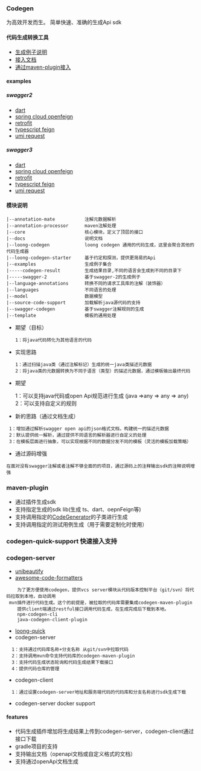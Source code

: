 ### Codegen 
  为高效开发而生。 简单快速、准确的生成Api sdk

#### 代码生成转换工具

- [生成例子说明](./docs/brief-description-of-the-code-generation-process.md)
- [接入文档](./docs/doc.md)
- [通过maven-plugin接入](./docs/doc.md#maven-plugin)

#### examples

##### swagger2

- [dart](./examples/swagger-2/src/test/java/test/com/wuxp/codegen/swagger2/Swagger2FeignSdkCodegenDartTest.java)
- [spring cloud openfeign](./examples/swagger-2/src/test/java/test/com/wuxp/codegen/swagger2/Swagger2FeignSdkCodegenFeignClientTest.java)
- [retrofit](./examples/swagger-2/src/test/java/test/com/wuxp/codegen/swagger2/Swagger2FeignSdkCodegenRetrofitTest.java)
- [typescript feign](./examples/swagger-2/src/test/java/test/com/wuxp/codegen/swagger2/Swagger2FeignSdkCodegenTypescriptTest.java)
- [umi request](./examples/swagger-2/src/test/java/test/com/wuxp/codegen/swagger2/Swagger2FeignSdkCodegenUmiRequestTest.java)

##### swagger3

- [dart](./examples/swagger-3/src/test/java/test/com/wuxp/codegen/swagger3/Swagger3FeignSdkCodegenDartTest.java)
- [spring cloud openfeign](./examples/swagger-3/src/test/java/test/com/wuxp/codegen/swagger3/Swagger3FeignSdkCodegenFeignClientTest.java)
- [retrofit](./examples/swagger-3/src/test/java/test/com/wuxp/codegen/swagger3/Swagger3FeignSdkCodegenRetrofitTest.java)
- [typescript feign](./examples/swagger-3/src/test/java/test/com/wuxp/codegen/swagger3/Swagger3FeignSdkCodegenTypescriptTest.java)
- [umi request](./examples/swagger-3/src/test/java/test/com/wuxp/codegen/swagger3/Swagger3FeignSdkCodegenUmiRequestTest.java)

#### 模块说明

```
|--annotation-mate           注解元数据解析
|--annotation-processor      maven注解处理
|--core                      核心模块，定义了顶层的接口
|--docs                      说明文档
|--loong-codegen             loong codegen 通用的代码生成，这里会聚合其他的代码生成器
|--loong-codegen-starter     基于约定和探测，提供更简易的Api
|--examples                  生成例子集合
|-----codegen-result         生成结果目录,不同的语言会生成到不同的目录下
|-----swagger-2              基于swagger-2的生成例子
|--language-annotations      转换不同的请求工具库的注解（装饰器）
|--languages                 不同语言的处理
|--model                     数据模型
|--source-code-support       加载解析java源代码的支持
|--swagger-codegen           基于swagger注解规则的生成
|--template                  模板的通用处理
```

- 期望（目标）

      1：将java代码转化为其他语言的代码

- 实现思路

      1：通过扫描java类（通过注解标记）生成的统一java类描述元数据
      2：将java类的元数据转换为不同于语言（类型）的描述元数据，通过模板输出最终代码

- 期望

  1：可以支持java代码或open Api规范进行生成 (java =>any => any => any)
  2：可以支持自定义的规则

- 新的思路（通过文档生成）

```text
 1：增加通过解析swagger open api的json格式文档，构建统一的描述元数据 
 2：默认提供统一解析，通过提供不同语言的解析器进行自定义的处理 
 3：在模板层面进行抽象，可以实现根据不同的数据分发不同的模板（灵活的模板加载策略）
```

- 通过源码增强

```text
在面对没有swagger注解或者注解不够全面的的项目，通过源码上的注释输出sdk的注释说明增强
```

### maven-plugin

- 通过插件生成sdk
- 支持指定生成的sdk lib(生成 ts、dart、oepnFeign等)
- 支持调用指定的[CodeGenerator](./core/src/main/java/com/wuxp/codegen/core/CodeGenerator.java)的子类进行生成
- 支持调用指定的测试用例生成（用于需要定制化时使用）

### codegen-quick-support 快速接入支持

### codegen-server

- [unibeautify](https://github.com/Unibeautify/unibeautify)
- [awesome-code-formatters](https://github.com/rishirdua/awesome-code-formatters)

```text
    为了更方便使用codegen，提供vcs server模块从代码版本控制平台（git/svn）将代码拉取到本地，自动调用
 mvn插件进行代码生成。这个的前提是，被拉取的代码库需要集成codegen-maven-plugin
    提供client端通过restful接口调用代码生成，在生成完成后下载到本地。
    npm-codegen-cli
    java-codegen-client-plugin
```

- [loong-quick](./loong-quick)
- codegen-server

```text
  1：支持通过代码库名称+分支名称 从git/svn中拉取代码
  2：支持调用mvn命令支持代码库的codegen-maven-plugin
  3：支持代码生成状态轮询和代码生成结果下载接口
  4：提供代码仓库的管理
```

- codegen-client

```text
  1：通过设置codegen-server地址和服务端代码的代码库和分支名称进行sdk生成下载
```
- codegen-server docker support

#### features

- 代码生成插件增加将生成结果上传到codegen-server，codegen-client通过接口下载
- gradle项目的支持
- 支持输出文档（openapi文档或自定义格式的文档）
- 支持通过openApi文档生成